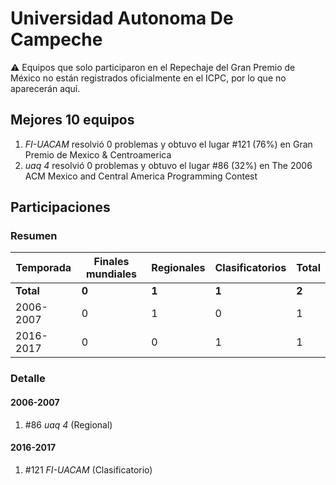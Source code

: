 # Universidad Autonoma De Campeche

:warning: Equipos que solo participaron en el Repechaje del Gran Premio de México no están registrados oficialmente en el ICPC, por lo que no aparecerán aquí.

## Mejores 10 equipos

1. _FI-UACAM_ resolvió 0 problemas y obtuvo el lugar #121 (76%) en Gran Premio de Mexico & Centroamerica
1. _uaq 4_ resolvió 0 problemas y obtuvo el lugar #86 (32%) en The 2006 ACM Mexico and Central America Programming Contest

## Participaciones

### Resumen

| Temporada | Finales mundiales | Regionales | Clasificatorios | Total |
| --- | --- | --- | --- | --- |
| **Total** | **0** | **1** | **1** | **2** |
| 2006-2007 | 0 | 1 | 0 | 1 |
| 2016-2017 | 0 | 0 | 1 | 1 |

### Detalle

#### 2006-2007

1. #86 _uaq 4_ (Regional)

#### 2016-2017

1. #121 _FI-UACAM_ (Clasificatorio)




